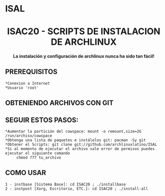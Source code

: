 # ISAL
##
<h1 align="center">ISAC20 - SCRIPTS DE INSTALACION DE ARCHLINUX</h1>
    
<h4 align="center">La instalación y configuración de archlinux nunca ha sido tan fácil!</h4>

## PREREQUISITOS

    *Conexion a Internet
    *Usuario 'root'

## OBTENIENDO ARCHIVOS CON GIT
## SEGUIR ESTOS PASOS:
    *Aumentar la partición del cowspace: mount -o remount,size=2G /run/archiso/cowspace
    *Obtenga una lista de paquetes e instálelos git: pacman -Sy git
    *Obtener el Scripts: git clone git://github.com/archlinuxlatino/ISAL
    *Si al momento de ejecutar el archivo sale error de permisos puedes ejecutar el siguiente comando 
         chmod 777 tu_archivo 

## COMO USAR
    1 - instbase [Sistema Base]: cd ISAC20 ; ./installbase
    2 - instpost [Xorg, Escritorio, ETC.]: cd ISAC20 ; ./install-all
